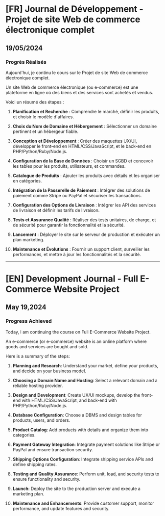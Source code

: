 # [FR] Journal de Développement - Projet de site Web de commerce électronique complet

## 19/05/2024

### Progrès Réalisés

Aujourd'hui, je continu le cours sur le Projet de site Web de commerce électronique complet.

Un site Web de commerce électronique (ou e-commerce) est une plateforme en ligne où des biens et des services sont achetés et vendus.

Voici un résumé des étapes :

1. **Planification et Recherche** : Comprendre le marché, définir les produits, et choisir le modèle d'affaires.

2. **Choix du Nom de Domaine et Hébergement** : Sélectionner un domaine pertinent et un hébergeur fiable.

3. **Conception et Développement** : Créer des maquettes UX/UI, développer le front-end en HTML/CSS/JavaScript, et le back-end en PHP/Python/Ruby/Node.js.

4. **Configuration de la Base de Données** : Choisir un SGBD et concevoir les tables pour les produits, utilisateurs, et commandes.

5. **Catalogue de Produits** : Ajouter les produits avec détails et les organiser en catégories.

6. **Intégration de la Passerelle de Paiement** : Intégrer des solutions de paiement comme Stripe ou PayPal et sécuriser les transactions.

7. **Configuration des Options de Livraison** : Intégrer les API des services de livraison et définir les tarifs de livraison.

8. **Tests et Assurance Qualité** : Réaliser des tests unitaires, de charge, et de sécurité pour garantir la fonctionnalité et la sécurité.

9. **Lancement** : Déployer le site sur le serveur de production et exécuter un plan marketing.

10. **Maintenance et Évolutions** : Fournir un support client, surveiller les performances, et mettre à jour les fonctionnalités et la sécurité.

---

# [EN] Development Journal - Full E-Commerce Website Project

## May 19,2024

### Progress Achieved

Today, I am continuing the course on Full E-Commerce Website Project.

An e-commerce (or e-commerce) website is an online platform where goods and services are bought and sold.

Here is a summary of the steps:

1. **Planning and Research**: Understand your market, define your products, and decide on your business model.

2. **Choosing a Domain Name and Hosting**: Select a relevant domain and a reliable hosting provider.

3. **Design and Development**: Create UX/UI mockups, develop the front-end with HTML/CSS/JavaScript, and back-end with PHP/Python/Ruby/Node.js.

4. **Database Configuration**: Choose a DBMS and design tables for products, users, and orders.

5. **Product Catalog**: Add products with details and organize them into categories.

6. **Payment Gateway Integration**: Integrate payment solutions like Stripe or PayPal and ensure transaction security.

7. **Shipping Options Configuration**: Integrate shipping service APIs and define shipping rates.

8. **Testing and Quality Assurance**: Perform unit, load, and security tests to ensure functionality and security.

9. **Launch**: Deploy the site to the production server and execute a marketing plan.

10. **Maintenance and Enhancements**: Provide customer support, monitor performance, and update features and security.
